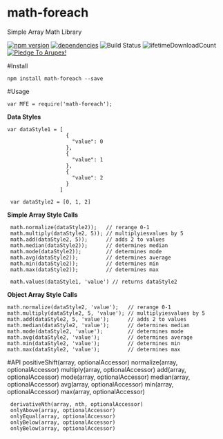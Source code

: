 # math-foreach
Simple Array Math Library


[![npm version](https://badge.fury.io/js/math-foreach.svg)](https://badge.fury.io/js/math-foreach)
[![dependencies](https://david-dm.org/arupex/math-foreach.svg)](http://github.com/arupex/math-foreach)
![Build Status](https://api.travis-ci.org/arupex/math-foreach.svg?branch=master) 
![lifetimeDownloadCount](https://img.shields.io/npm/dt/math-foreach.svg?maxAge=2592000)
<a href='https://pledgie.com/campaigns/31873'><img alt='Pledge To Arupex!' src='https://pledgie.com/campaigns/31873.png?skin_name=chrome' border='0' ></a>


    
#Install

    npm install math-foreach --save
    
#Usage

    var MFE = require('math-foreach');
    
**Data Styles**

    var dataStyle1 = [
                       {
                         "value": 0
                       },
                       {
                         "value": 1
                       },
                       {
                         "value": 2
                       }
                     ]
                     
     var dataStyle2 = [0, 1, 2]

**Simple Array Style Calls**

     math.normalize(dataStyle2));   // rerange 0-1
     math.multiply(dataStyle2, 5)); // multiplyiesvalues by 5
     math.add(dataStyle2, 5));      // adds 2 to values
     math.median(dataStyle2));      // determines median
     math.mode(dataStyle2));        // determines mode
     math.avg(dataStyle2));         // determines average
     math.min(dataStyle2));         // determines min
     math.max(dataStyle2));         // determines max
     
     math.values(dataStyle1, 'value') // returns dataStyle2
     
 **Object Array Style Calls**

    math.normalize(dataStyle2, 'value');   // rerange 0-1
    math.multiply(dataStyle2, 5, 'value'); // multiplyiesvalues by 5
    math.add(dataStyle2, 5, 'value');      // adds 2 to values
    math.median(dataStyle2, 'value');      // determines median
    math.mode(dataStyle2, 'value');        // determines mode
    math.avg(dataStyle2, 'value');         // determines average
    math.min(dataStyle2, 'value');         // determines min
    math.max(dataStyle2, 'value');         // determines max
    
 #API
     positiveShift(array, optionalAccessor)
     normalize(array, optionalAccessor)
     multiply(array, optionalAccessor)
     add(array, optionalAccessor)
     mode(array, optionalAccessor)
     median(array, optionalAccessor)
     avg(array, optionalAccessor)
     min(array, optionalAccessor)
     max(array, optionalAccessor)
     
     derivativeNth(array, nth, optionalAccessor)
     onlyAbove(array, optionalAccessor)
     onlyEqual(array, optionalAccessor)
     onlyBelow(array, optionalAccessor)
     onlyBelow(array, optionalAccessor)